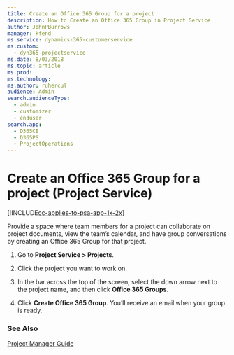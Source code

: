 ```yaml
---
title: Create an Office 365 Group for a project
description: How to Create an Office 365 Group in Project Service
author: JohnPBurrows
manager: kfend
ms.service: dynamics-365-customerservice
ms.custom: 
  - dyn365-projectservice
ms.date: 8/03/2018
ms.topic: article
ms.prod: 
ms.technology: 
ms.author: ruhercul
audience: Admin
search.audienceType: 
  - admin
  - customizer
  - enduser
search.app: 
  - D365CE
  - D365PS
  - ProjectOperations
---
```

# Create an Office 365 Group for a project (Project Service)

[!INCLUDE[cc-applies-to-psa-app-1x-2x](../includes/cc-applies-to-psa-app-1x-2x.md)]

Provide a space where team members for a project can collaborate on project documents, view the team’s calendar, and have group conversations by creating an Office 365 Group for that project.  
  
1.  Go to **Project Service > Projects**.  
  
2.  Click the project you want to work on.  
  
3.  In the bar across the top of the screen, select the down arrow next to the project name, and then click **Office 365 Groups**.  
  
4.  Click **Create Office 365 Group**. You’ll receive an email when your group is ready.  
  
### See Also  
 [Project Manager Guide](../psa/project-manager-guide.md)
